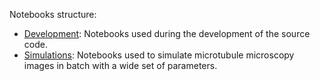 Notebooks structure:

- [Development](./Development): Notebooks used during the development of the source code.
- [Simulations](./Simulations): Notebooks used to simulate microtubule microscopy images in batch with a wide set of parameters.